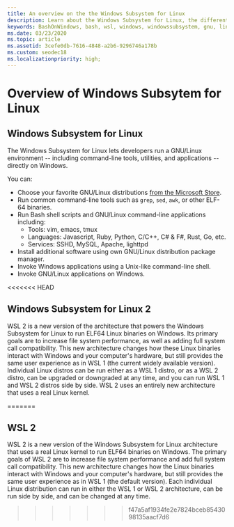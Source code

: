 ```yaml
---
title: An overview on the the Windows Subsystem for Linux
description: Learn about the Windows Subsystem for Linux, the different versions and ways you can use them.
keywords: BashOnWindows, bash, wsl, windows, windowssubsystem, gnu, linux
ms.date: 03/23/2020
ms.topic: article
ms.assetid: 3cefe0db-7616-4848-a2b6-9296746a178b
ms.custom: seodec18
ms.localizationpriority: high;
---
```

# Overview of Windows Subsytem for Linux

## Windows Subsystem for Linux 

The Windows Subsystem for Linux lets developers run a GNU/Linux environment -- including command-line tools, utilities, and applications -- directly on Windows.

You can:
* Choose your favorite GNU/Linux distributions [from the Microsoft Store](https://aka.ms/wslstore).
* Run common command-line tools such as `grep`, `sed`, `awk`, or other ELF-64 binaries. 
* Run Bash shell scripts and GNU/Linux command-line applications including:  
    + Tools: vim, emacs, tmux
    + Languages: Javascript, Ruby, Python, C/C++, C# & F#, Rust, Go, etc.
    + Services: SSHD, MySQL, Apache, lighttpd
* Install additional software using own GNU/Linux distribution package manager.
* Invoke Windows applications using a Unix-like command-line shell.
* Invoke GNU/Linux applications on Windows.

<<<<<<< HEAD
## Windows Subsystem for Linux 2
WSL 2 is a new version of the architecture that powers the Windows Subsystem for Linux to run ELF64 Linux binaries on Windows. Its primary goals are to increase file system performance, as well as adding full system call compatibility. This new architecture changes how these Linux binaries interact with Windows and your computer's hardware, but still provides the same user experience as in WSL 1 (the current widely available version). Individual Linux distros can be run either as a WSL 1 distro, or as a WSL 2 distro, can be upgraded or downgraded at any time, and you can run WSL 1 and WSL 2 distros side by side. WSL 2 uses an entirely new architecture that uses a real Linux kernel.
                                                                                                                        
=======
## WSL 2
WSL 2 is a new version of the Windows Subsystem for Linux architecture that uses a real Linux kernel to run ELF64 binaries on Windows. The primary goals of WSL 2 are to increase file system performance and add full system call compatibility. This new architecture changes how the Linux binaries interact with Windows and your computer's hardware, but still provides the same user experience as in WSL 1 (the default version). Each individual Linux distribution can run in either the  WSL 1 or WSL 2 architecture, can be run side by side, and can be changed at any time.
>>>>>>> f47a5af1934fe2e7824bceb8543098135aacf7d6
